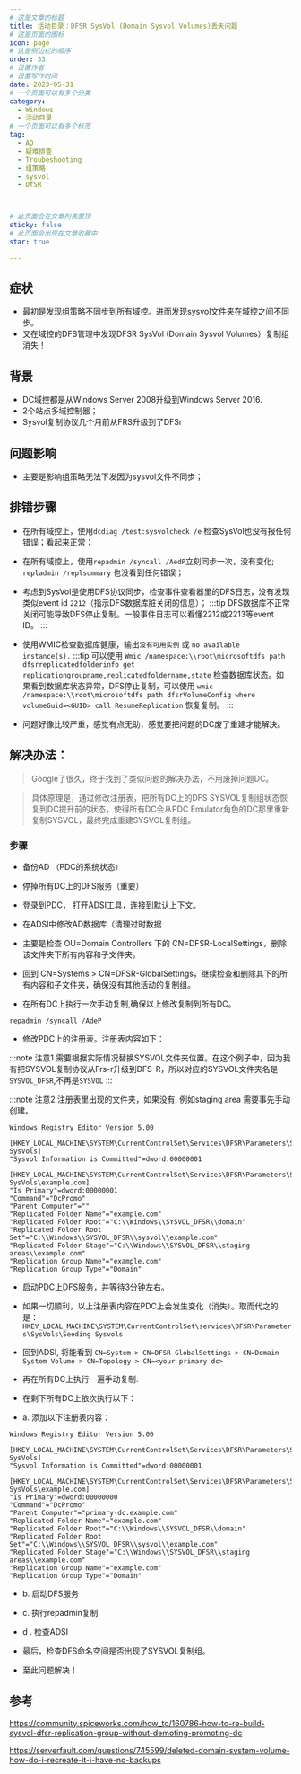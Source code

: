 ```yaml
---
# 这是文章的标题
title: 活动目录：DFSR SysVol (Domain Sysvol Volumes)丢失问题
# 这是页面的图标
icon: page
# 这是侧边栏的顺序
order: 33
# 设置作者
# 设置写作时间
date: 2023-05-31
# 一个页面可以有多个分类
category:
  - Windows
  - 活动目录
# 一个页面可以有多个标签
tag:
  - AD
  - 疑难排查
  - Troubeshooting
  - 组策略
  - sysvol
  - DfSR



# 此页面会在文章列表置顶
sticky: false
# 此页面会出现在文章收藏中
star: true

---
```



## 症状

- 最初是发现组策略不同步到所有域控。进而发现sysvol文件夹在域控之间不同步。
- 又在域控的DFS管理中发现DFSR SysVol (Domain Sysvol Volumes）复制组消失！


## 背景

- DC域控都是从Windows Server 2008升级到Windows Server 2016.
- 2个站点多域控制器；
- Sysvol复制协议几个月前从FRS升级到了DFSr

## 问题影响

- 主要是影响组策略无法下发因为sysvol文件不同步；

## 排错步骤


- 在所有域控上，使用`dcdiag /test:sysvolcheck /e` 检查SysVol也没有报任何错误；看起来正常；

- 在所有域控上，使用`repadmin /syncall /AedP`立刻同步一次，没有变化; `repladmin /replsummary` 也没看到任何错误；

- 考虑到SysVol是使用DFS协议同步，检查事件查看器里的DFS日志，没有发现类似event id `2212`（指示DFS数据库脏关闭的信息）；
:::tip
DFS数据库不正常关闭可能导致DFS停止复制。一般事件日志可以看懂2212或2213等event ID。
:::

- 使用WMIC检查数据库健康，输出`没有可用实例` 或 `no available instance(s).`
:::tip
可以使用 `Wmic /namespace:\\root\microsoftdfs path dfsrreplicatedfolderinfo get replicationgroupname,replicatedfoldername,state` 检查数据库状态。如果看到数据库状态异常，DFS停止复制，可以使用 `wmic /namespace:\\root\microsoftdfs path dfsrVolumeConfig where volumeGuid=<GUID> call ResumeReplication` 恢复复制。
:::

- 问题好像比较严重，感觉有点无助，感觉要把问题的DC废了重建才能解决。


## 解决办法：

> Google了很久，终于找到了类似问题的解决办法，不用废掉问题DC。

> 具体原理是，通过修改注册表，把所有DC上的DFS SYSVOL复制组状态恢复到DC提升前的状态，使得所有DC会从PDC Emulator角色的DC那里重新复制SYSVOL，最终完成重建SYSVOL复制组。



### 步骤


- 备份AD （PDC的系统状态）
- 停掉所有DC上的DFS服务（重要）
- 登录到PDC， 打开ADSI工具，连接到默认上下文。
- 在ADSI中修改AD数据库（清理过时数据

- 主要是检查 OU=Domain Controllers 下的 CN=DFSR-LocalSettings，删除该文件夹下所有内容和子文件夹。
- 回到 CN=Systems > CN=DFSR-GlobalSettings，继续检查和删除其下的所有内容和子文件夹，确保没有其他活动的复制组。

- 在所有DC上执行一次手动复制,确保以上修改复制到所有DC。

```
repadmin /syncall /AdeP
```

- 修改PDC上的注册表。注册表内容如下：

:::note 注意1
需要根据实际情况替换SYSVOL文件夹位置。在这个例子中，因为我有把SYSVOL复制协议从Frs-r升级到DFS-R，所以对应的SYSVOL文件夹名是`SYSVOL_DFSR`,不再是`SYSVOL`
:::

:::note 注意2
注册表里出现的文件夹，如果没有, 例如staging area 需要事先手动创建。

```
Windows Registry Editor Version 5.00

[HKEY_LOCAL_MACHINE\SYSTEM\CurrentControlSet\Services\DFSR\Parameters\SysVols\Promoting SysVols]
"Sysvol Information is Committed"=dword:00000001

[HKEY_LOCAL_MACHINE\SYSTEM\CurrentControlSet\Services\DFSR\Parameters\SysVols\Promoting SysVols\example.com]
"Is Primary"=dword:00000001
"Command"="DcPromo"
"Parent Computer"=""
"Replicated Folder Name"="example.com"
"Replicated Folder Root"="C:\\Windows\\SYSVOL_DFSR\\domain"
"Replicated Folder Root Set"="C:\\Windows\\SYSVOL_DFSR\\sysvol\\example.com"
"Replicated Folder Stage"="C:\\Windows\\SYSVOL_DFSR\\staging areas\\example.com"
"Replication Group Name"="example.com"
"Replication Group Type"="Domain"

```

- 启动PDC上DFS服务，并等待3分钟左右。
- 如果一切顺利，以上注册表内容在PDC上会发生变化（消失）。取而代之的是：
`HKEY_LOCAL_MACHINE\SYSTEM\CurrentControlSet\services\DFSR\Parameters\SysVols\Seeding Sysvols`
- 回到ADSI, 将能看到 `CN=System > CN=DFSR-GlobalSettings > CN=Domain System Volume > CN=Topology > CN=<your primary dc>`
- 再在所有DC上执行一遍手动复制.
- 在剩下所有DC上依次执行以下：

- a. 添加以下注册表内容：


```
Windows Registry Editor Version 5.00

[HKEY_LOCAL_MACHINE\SYSTEM\CurrentControlSet\Services\DFSR\Parameters\SysVols\Promoting SysVols]
"Sysvol Information is Committed"=dword:00000001

[HKEY_LOCAL_MACHINE\SYSTEM\CurrentControlSet\Services\DFSR\Parameters\SysVols\Promoting SysVols\example.com]
"Is Primary"=dword:00000000
"Command"="DcPromo"
"Parent Computer"="primary-dc.example.com"
"Replicated Folder Name"="example.com"
"Replicated Folder Root"="C:\\Windows\\SYSVOL_DFSR\\domain"
"Replicated Folder Root Set"="C:\\Windows\\SYSVOL_DFSR\\sysvol\\example.com"
"Replicated Folder Stage"="C:\\Windows\\SYSVOL_DFSR\\staging areas\\example.com"
"Replication Group Name"="example.com"
"Replication Group Type"="Domain"

```

- b. 启动DFS服务
- c. 执行repadmin复制
- d . 检查ADSI

- 最后，检查DFS命名空间是否出现了SYSVOL复制组。
- 至此问题解决！



## 参考

https://community.spiceworks.com/how_to/160786-how-to-re-build-sysvol-dfsr-replication-group-without-demoting-promoting-dc


https://serverfault.com/questions/745599/deleted-domain-system-volume-how-do-i-recreate-it-i-have-no-backups


